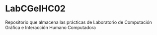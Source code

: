 # LabCGeIHC02
Repositorio que almacena las prácticas de Laboratorio de Computación Gráfica e Interacción Humano Computadora

